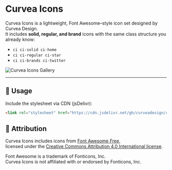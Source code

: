 # Curvea Icons

Curvea Icons is a lightweight, Font Awesome–style icon set designed by Curvea Design.  
It includes **solid, regular, and brand** icons with the same class structure you already know:

- `ci ci-solid ci-home`
- `ci ci-regular ci-star`
- `ci ci-brands ci-twitter`

![Curvea Icons Gallery](https://curveadesign.github.io/curvea-icons/Screenshot.png)


---

## 🚀 Usage

Include the stylesheet via CDN (jsDelivr):

```html
<link rel="stylesheet" href="https://cdn.jsdelivr.net/gh/curveadesign/curvea-icons@v1.0.0/dist/style.css">
```

## 🙏 Attribution

Curvea Icons includes icons from [Font Awesome Free](https://fontawesome.com),  
licensed under the [Creative Commons Attribution 4.0 International license](https://creativecommons.org/licenses/by/4.0/).

Font Awesome is a trademark of Fonticons, Inc.  
Curvea Icons is not affiliated with or endorsed by Fonticons, Inc.
